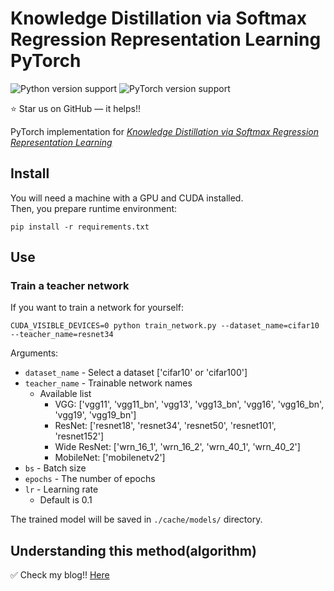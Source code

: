 # Knowledge Distillation via Softmax Regression Representation Learning PyTorch


![Python version support](https://img.shields.io/badge/python-3.6-blue.svg)
![PyTorch version support](https://img.shields.io/badge/pytorch-1.7.0-red.svg)

:star: Star us on GitHub — it helps!!

PyTorch implementation for *[Knowledge Distillation via Softmax Regression Representation Learning](https://openreview.net/pdf?id=ZzwDy_wiWv)*


## Install

You will need a machine with a GPU and CUDA installed.  
Then, you prepare runtime environment:

   ```shell
   pip install -r requirements.txt
   ```


## Use


### Train a teacher network

If you want to train a network for yourself:

   ```shell
   CUDA_VISIBLE_DEVICES=0 python train_network.py --dataset_name=cifar10 --teacher_name=resnet34
   ```

Arguments:

- `dataset_name` - Select a dataset ['cifar10' or 'cifar100']
- `teacher_name` - Trainable network names
   - Available list
      - VGG: ['vgg11', 'vgg11_bn', 'vgg13', 'vgg13_bn', 'vgg16', 'vgg16_bn', 'vgg19', 'vgg19_bn']
      - ResNet: ['resnet18', 'resnet34', 'resnet50', 'resnet101', 'resnet152']
      - Wide ResNet: ['wrn_16_1', 'wrn_16_2', 'wrn_40_1', 'wrn_40_2']
      - MobileNet: ['mobilenetv2']
- `bs` - Batch size
- `epochs` - The number of epochs
- `lr` - Learning rate
   - Default is 0.1 

The trained model will be saved in `./cache/models/` directory.



## Understanding this method(algorithm)

:white_check_mark: Check my blog!!
[Here](https://da2so.github.io/2021-01-24-Knowledge_Distillation_via_Softmax_Regression_Representation_Learning/)